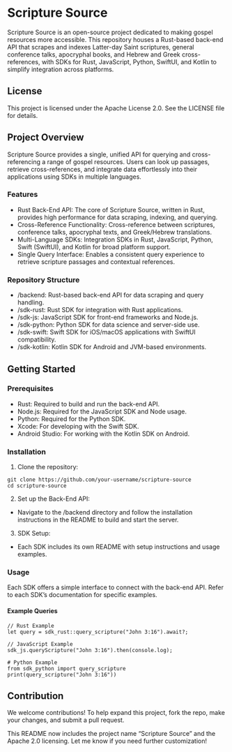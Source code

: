 # Scripture Source

Scripture Source is an open-source project dedicated to making gospel resources more accessible. This repository houses a Rust-based back-end API that scrapes and indexes Latter-day Saint scriptures, general conference talks, apocryphal books, and Hebrew and Greek cross-references, with SDKs for Rust, JavaScript, Python, SwiftUI, and Kotlin to simplify integration across platforms.

## License

This project is licensed under the Apache License 2.0. See the LICENSE file for details.

## Project Overview

Scripture Source provides a single, unified API for querying and cross-referencing a range of gospel resources. Users can look up passages, retrieve cross-references, and integrate data effortlessly into their applications using SDKs in multiple languages.

### Features

- Rust Back-End API: The core of Scripture Source, written in Rust, provides high performance for data scraping, indexing, and querying.
- Cross-Reference Functionality: Cross-reference between scriptures, conference talks, apocryphal texts, and Greek/Hebrew translations.
- Multi-Language SDKs: Integration SDKs in Rust, JavaScript, Python, Swift (SwiftUI), and Kotlin for broad platform support.
- Single Query Interface: Enables a consistent query experience to retrieve scripture passages and contextual references.

### Repository Structure

- /backend: Rust-based back-end API for data scraping and query handling.
- /sdk-rust: Rust SDK for integration with Rust applications.
- /sdk-js: JavaScript SDK for front-end frameworks and Node.js.
- /sdk-python: Python SDK for data science and server-side use.
- /sdk-swift: Swift SDK for iOS/macOS applications with SwiftUI compatibility.
- /sdk-kotlin: Kotlin SDK for Android and JVM-based environments.

## Getting Started

### Prerequisites

- Rust: Required to build and run the back-end API.
- Node.js: Required for the JavaScript SDK and Node usage.
- Python: Required for the Python SDK.
- Xcode: For developing with the Swift SDK.
- Android Studio: For working with the Kotlin SDK on Android.

### Installation

1. Clone the repository:

```
git clone https://github.com/your-username/scripture-source
cd scripture-source
```

2. Set up the Back-End API:

- Navigate to the /backend directory and follow the installation instructions in the README to build and start the server.

3. SDK Setup:

- Each SDK includes its own README with setup instructions and usage examples.

### Usage

Each SDK offers a simple interface to connect with the back-end API. Refer to each SDK’s documentation for specific examples.

#### Example Queries

```
// Rust Example
let query = sdk_rust::query_scripture("John 3:16").await?;
```

```
// JavaScript Example
sdk_js.queryScripture("John 3:16").then(console.log);
```

```
# Python Example
from sdk_python import query_scripture
print(query_scripture("John 3:16"))
```

## Contribution

We welcome contributions! To help expand this project, fork the repo, make your changes, and submit a pull request.

This README now includes the project name “Scripture Source” and the Apache 2.0 licensing. Let me know if you need further customization!
